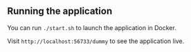 ## Running the application 

You can run `./start.sh` to launch the application in Docker.

Visit `http://localhost:56733/dummy` to see the application live.
